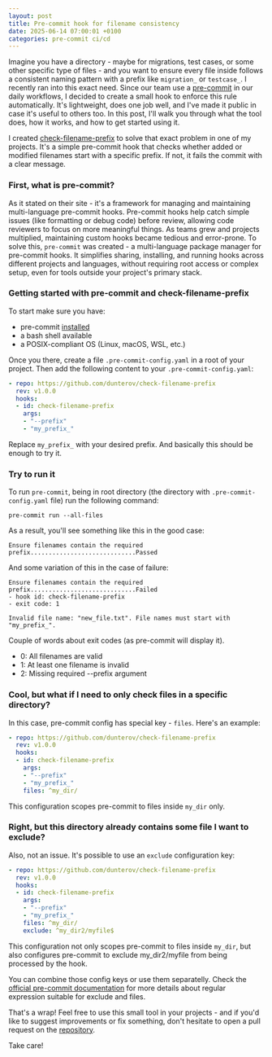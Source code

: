 ```yaml
---
layout: post
title: Pre-commit hook for filename consistency
date: 2025-06-14 07:00:01 +0100
categories: pre-commit ci/cd
---
```



Imagine you have a directory - maybe for migrations, test cases, or some other specific type of files - and you want to ensure every file inside follows a consistent naming pattern with a prefix like `migration_` or `testcase_`. I recently ran into this exact need.
Since our team use a [pre-commit](https://pre-commit.com/) in our daily workflows, I decided to create a small hook to enforce this rule automatically. It's lightweight, does one job well, and I've made it public in case it's useful to others too.
In this post, I'll walk you through what the tool does, how it works, and how to get started using it.

I created [check-filename-prefix](https://github.com/dunterov/check-filename-prefix) to solve that exact problem in one of my projects. It's a simple pre-commit hook that checks whether added or modified filenames start with a specific prefix. If not, it fails the commit with a clear message.

### First, what is pre-commit?

As it stated on their site - it's a framework for managing and maintaining multi-language pre-commit hooks.
Pre-commit hooks help catch simple issues (like formatting or debug code) before review, allowing code reviewers to focus on more meaningful things. As teams grew and projects multiplied, maintaining custom hooks became tedious and error-prone. To solve this, `pre-commit` was created - a multi-language package manager for pre-commit hooks. It simplifies sharing, installing, and running hooks across different projects and languages, without requiring root access or complex setup, even for tools outside your project's primary stack.

### Getting started with pre-commit and check-filename-prefix

To start make sure you have:

- pre-commit [installed](https://pre-commit.com/#install)
- a bash shell available
- a POSIX-compliant OS (Linux, macOS, WSL, etc.)

Once you there, create a file `.pre-commit-config.yaml` in a root of your project.
Then add the following content to your `.pre-commit-config.yaml`:

```yaml
- repo: https://github.com/dunterov/check-filename-prefix
  rev: v1.0.0
  hooks:
  - id: check-filename-prefix
    args:
    - "--prefix"
    - "my_prefix_"
```

Replace `my_prefix_` with your desired prefix. And basically this should be enough to try it.

### Try to run it

To run `pre-commit`, being in root directory (the directory with `.pre-commit-config.yaml` file) run the following command:

```shell
pre-commit run --all-files
```

As a result, you'll see something like this in the good case:

```shell
Ensure filenames contain the required prefix.............................Passed
```

And some variation of this in the case of failure:

```shell
Ensure filenames contain the required prefix.............................Failed
- hook id: check-filename-prefix
- exit code: 1

Invalid file name: "new_file.txt". File names must start with "my_prefix_".
```

Couple of words about exit codes (as pre-commit will display it).

- 0: All filenames are valid
- 1: At least one filename is invalid
- 2: Missing required --prefix argument

### Cool, but what if I need to only check files in a specific directory?

In this case, pre-commit config has special key - `files`. Here's an example: 

```yaml
- repo: https://github.com/dunterov/check-filename-prefix
  rev: v1.0.0
  hooks:
  - id: check-filename-prefix
    args:
    - "--prefix"
    - "my_prefix_"
    files: ^my_dir/
```

This configuration scopes pre-commit to files inside `my_dir` only.

### Right, but this directory already contains some file I want to exclude?

Also, not an issue. It's possible to use an `exclude` configuration key:

```yaml
- repo: https://github.com/dunterov/check-filename-prefix
  rev: v1.0.0
  hooks:
  - id: check-filename-prefix
    args:
    - "--prefix"
    - "my_prefix_"
    files: ^my_dir/
    exclude: ^my_dir2/myfile$
```

This configuration not only scopes pre-commit to files inside `my_dir`, but also configures pre-commit to exclude my_dir2/myfile from being processed by the hook.

You can combine those config keys or use them separatelly. Check the [official pre-commit documentation](https://pre-commit.com/#regular-expressions) for more details about regular expression suitable for exclude and files.

That's a wrap! Feel free to use this small tool in your projects - and if you'd like to suggest improvements or fix something, don't hesitate to open a pull request on the [repository](https://github.com/dunterov/check-filename-prefix).

Take care!